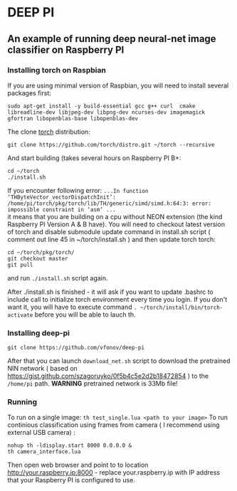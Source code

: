 # DEEP PI

## An example of running deep neural-net image classifier on Raspberry PI

### Installing torch on Raspbian
If you are using minimal version of Raspbian, you will need to install several packages first:
```
sudo apt-get install -y build-essential gcc g++ curl  cmake libreadline-dev libjpeg-dev libpng-dev ncurses-dev imagemagick gfortran libopenblas-base libopenblas-dev
```
The clone [torch](http://torch.ch/) distribution:
```
git clone https://github.com/torch/distro.git ~/torch --recursive
```
And start building (takes several hours on Raspberry PI B+:
```
cd ~/torch
./install.sh
```
If you encounter following error: 
```...In function ‘THByteVector_vectorDispatchInit’: /home/pi/torch/pkg/torch/lib/TH/generic/simd/simd.h:64:3: error: impossible constraint in ‘asm’ ...```  
it means that you are building on a cpu without NEON extension (the kind Raspberry PI Version A & B have). You will need to checkout latest version of torch and disable submodule update command in install.sh script ( comment out line 45 in ~/torch/install.sh ) and then update torch torch:
```
cd ~/torch/pkg/torch/
git checkout master
git pull
```
and run `./install.sh` script again. 

After ./install.sh is finished - it will ask if you want to update .bashrc to include call to initialize torch environment every time you login. If you  don't want it, you will have to execute command `. ~/torch/install/bin/torch-activate` before you will be able to lauch th. 

### Installing deep-pi
```
git clone https://github.com/vfonov/deep-pi 
```
After that you can launch `download_net.sh` script to download the pretrained NIN network ( based on https://gist.github.com/szagoruyko/0f5b4c5e2d2b18472854 ) to the `/home/pi` path. **WARNING** pretrained network is 33Mb file!


### Running 
To run on a single image: `th test_single.lua <path to your image>` 
To run continious classification using frames from camera ( I recommend using external USB camera) :
```
nohup th -ldisplay.start 8000 0.0.0.0 & 
th camera_interface.lua
```
Then open web browser and point to to location http://your.raspberry.ip:8000  - replace your.raspberry.ip with IP address that your Raspberry PI is configured to use. 
  



